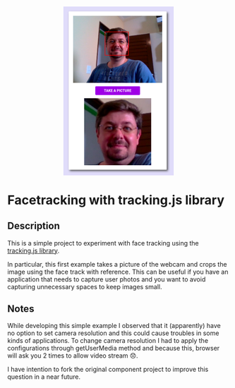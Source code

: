 <div style="display: flex;justify-content: center; width:100%;">
<img src="https://github.com/ivanseibel/assets/blob/master/img/trackface/tracjface-with-trackingjs/trackface-with-trackingjs-01.png?raw=true" width="250px">
</div>

# Facetracking with tracking.js library

## Description

This is a simple project to experiment with face tracking using the [tracking.js library](https://trackingjs.com/).

In particular, this first example takes a picture of the webcam and crops the image using the face track with reference. This can be useful if you have an application that needs to capture user photos and you want to avoid capturing unnecessary spaces to keep images small.

## Notes

While developing this simple example I observed that it (apparently) have no option to set camera resolution and this could cause troubles in some kinds of applications. To change camera resolution I had to apply the configurations through getUserMedia method and because this, browser will ask you 2 times to allow video stream :disappointed:.

I have intention to fork the original component project to improve this question in a near future.
